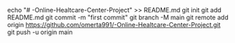 echo "# -Online-Healtcare-Center-Project" >> README.md
git init
git add README.md
git commit -m "first commit"
git branch -M main
git remote add origin https://github.com/omerta991/-Online-Healtcare-Center-Project.git
git push -u origin main